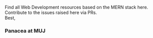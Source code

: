 Find all Web Development resources based on the MERN stack here.<br>
Contribute to the issues raised here via PRs.<br>
Best,
<h3>Panacea at MUJ </h3>
